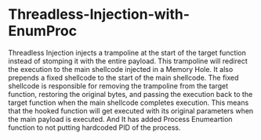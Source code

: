 # Threadless-Injection-with-EnumProc
Threadless Injection injects a trampoline at the start of the target function instead of stomping it with the entire payload. This trampoline will redirect the execution to the main shellcode injected in a Memory Hole.
It also prepends a fixed shellcode to the start of the main shellcode. The fixed shellcode is responsible for removing the trampoline from the target function, restoring the original bytes, and passing the execution back to the target function when the main shellcode completes execution. This means that the hooked function will get executed with its original parameters when the main payload is executed.
And It has added Process Enumeartion function to not putting hardcoded PID of the process.
